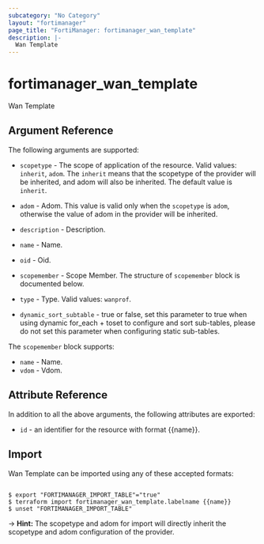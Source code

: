 ```yaml
---
subcategory: "No Category"
layout: "fortimanager"
page_title: "FortiManager: fortimanager_wan_template"
description: |-
  Wan Template
---
```


# fortimanager_wan_template
Wan Template

## Argument Reference


The following arguments are supported:

* `scopetype` - The scope of application of the resource. Valid values: `inherit`, `adom`. The `inherit` means that the scopetype of the provider will be inherited, and adom will also be inherited. The default value is `inherit`.
* `adom` - Adom. This value is valid only when the `scopetype` is `adom`, otherwise the value of adom in the provider will be inherited.

* `description` - Description.
* `name` - Name.
* `oid` - Oid.
* `scopemember` - Scope Member. The structure of `scopemember` block is documented below.
* `type` - Type. Valid values: `wanprof`.

* `dynamic_sort_subtable` - true or false, set this parameter to true when using dynamic for_each + toset to configure and sort sub-tables, please do not set this parameter when configuring static sub-tables.

The `scopemember` block supports:

* `name` - Name.
* `vdom` - Vdom.


## Attribute Reference

In addition to all the above arguments, the following attributes are exported:
* `id` - an identifier for the resource with format {{name}}.

## Import

Wan Template can be imported using any of these accepted formats:
```

$ export "FORTIMANAGER_IMPORT_TABLE"="true"
$ terraform import fortimanager_wan_template.labelname {{name}}
$ unset "FORTIMANAGER_IMPORT_TABLE"
```
-> **Hint:** The scopetype and adom for import will directly inherit the scopetype and adom configuration of the provider.
